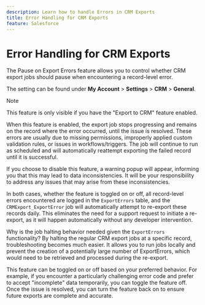 ```yaml
---
description: Learn how to handle Errors in CRM Exports
title: Error Handling for CRM Exports
feature: Salesforce
---
```

# Error Handling for CRM Exports

The Pause on Export Errors feature allows you to control whether CRM export jobs should pause when encountering a record-level error.

The setting can be found under **My Account** > **Settings** > **CRM** > **General**. 

>[!NOTE]
>
>This feature is only visible if you have the "Export to CRM" feature enabled.

When this feature is enabled, the export job stops progressing and remains on the record where the error occurred, until the issue is resolved. These errors are usually due to missing permissions, improperly applied custom validation rules, or issues in workflows/triggers. The job will continue to run as scheduled and will automatically reattempt exporting the failed record until it is successful.

If you choose to disable this feature, a warning popup will appear, informing you that this may lead to data inconsistencies. It will be your responsibility to address any issues that may arise from these inconsistencies.

In both cases, whether the feature is toggled on or off, all record-level errors encountered are logged in the `ExportErrors` table, and the `CRMExport_ExportError` job will automatically attempt to re-export these records daily. This eliminates the need for a support request to initiate a re-export, as it will happen automatically without any developer intervention.

Why is the job halting behavior needed given the `ExportErrors` functionality? By halting the regular CRM export jobs at a specific record, troubleshooting becomes much easier. It allows you to run jobs locally and prevent the creation of a potentially large number of ExportErrors, which would need to be retrieved and processed during the re-export.

This feature can be toggled on or off based on your preferred behavior. For example, if you encounter a particularly challenging error code and prefer to accept "incomplete" data temporarily, you can toggle the feature off. Once the issue is resolved, you can turn the feature back on to ensure future exports are complete and accurate.

